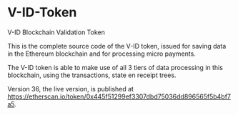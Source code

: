 # V-ID-Token
V-ID Blockchain Validation Token

This is the complete source code of the V-ID token, issued for saving data in the Ethereum blockchain and for processing micro payments.

The V-ID token is able to make use of all 3 tiers of data processing in this blockchain, using the transactions, state en receipt trees.

Version 36, the live version, is published at https://etherscan.io/token/0x445f51299ef3307dbd75036dd896565f5b4bf7a5.
